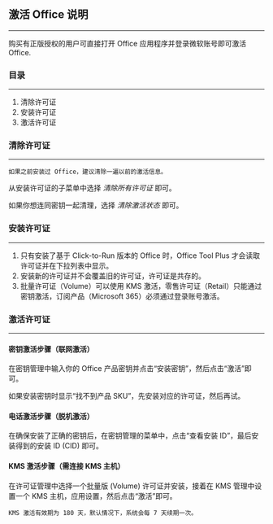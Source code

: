 ## 激活 Office 说明

---

购买有正版授权的用户可直接打开 Office 应用程序并登录微软账号即可激活 Office.

### 目录

---

1. 清除许可证
2. 安装许可证
3. 激活许可证

### 清除许可证

---

`如果之前安装过 Office，建议清除一遍以前的激活信息。`

从安装许可证的子菜单中选择 *清除所有许可证* 即可。

如果你想连同密钥一起清理，选择 *清除激活状态* 即可。

### 安装许可证

---

1. 只有安装了基于 Click-to-Run 版本的 Office 时，Office Tool Plus 才会读取许可证并在下拉列表中显示。
2. 安装新的许可证并不会覆盖旧的许可证，许可证是共存的。
3. 批量许可证（Volume）可以使用 KMS 激活，零售许可证（Retail）只能通过密钥激活，订阅产品（Microsoft 365）必须通过登录账号激活。

### 激活许可证

---

#### 密钥激活步骤（联网激活）

在密钥管理中输入你的 Office 产品密钥并点击“安装密钥”，然后点击“激活”即可。

如果安装密钥时显示“找不到产品 SKU”，先安装对应的许可证，然后再试。

#### 电话激活步骤（脱机激活）

在确保安装了正确的密钥后，在密钥管理的菜单中，点击“查看安装 ID”，最后安装得到的安装 ID (CID) 即可。

#### KMS 激活步骤（需连接 KMS 主机）

在许可证管理中选择一个批量版 (Volume) 许可证并安装，接着在 KMS 管理中设置一个 KMS 主机，应用设置，然后点击“激活”即可。

`KMS 激活有效期为 180 天，默认情况下，系统会每 7 天续期一次。`

